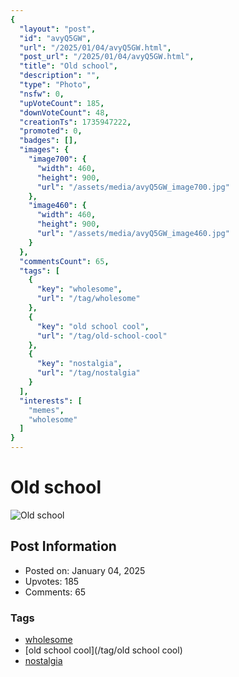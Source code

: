 ```yaml
---
{
  "layout": "post",
  "id": "avyQ5GW",
  "url": "/2025/01/04/avyQ5GW.html",
  "post_url": "/2025/01/04/avyQ5GW.html",
  "title": "Old school",
  "description": "",
  "type": "Photo",
  "nsfw": 0,
  "upVoteCount": 185,
  "downVoteCount": 48,
  "creationTs": 1735947222,
  "promoted": 0,
  "badges": [],
  "images": {
    "image700": {
      "width": 460,
      "height": 900,
      "url": "/assets/media/avyQ5GW_image700.jpg"
    },
    "image460": {
      "width": 460,
      "height": 900,
      "url": "/assets/media/avyQ5GW_image460.jpg"
    }
  },
  "commentsCount": 65,
  "tags": [
    {
      "key": "wholesome",
      "url": "/tag/wholesome"
    },
    {
      "key": "old school cool",
      "url": "/tag/old-school-cool"
    },
    {
      "key": "nostalgia",
      "url": "/tag/nostalgia"
    }
  ],
  "interests": [
    "memes",
    "wholesome"
  ]
}
---
```


# Old school

![Old school](/assets/media/avyQ5GW_image700.jpg)

## Post Information

- Posted on: January 04, 2025
- Upvotes: 185
- Comments: 65

### Tags

- [wholesome](/tag/wholesome)
- [old school cool](/tag/old school cool)
- [nostalgia](/tag/nostalgia)
